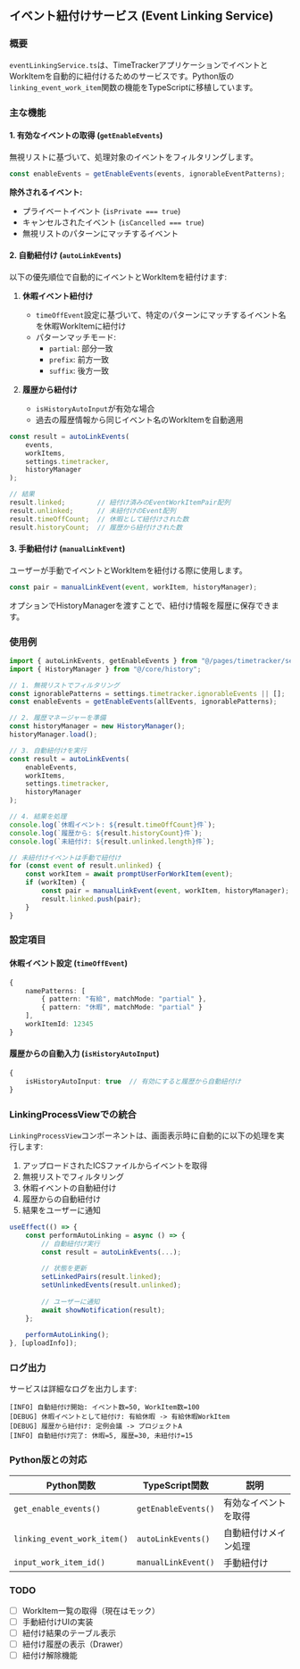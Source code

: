 ## イベント紐付けサービス (Event Linking Service)

### 概要

`eventLinkingService.ts`は、TimeTrackerアプリケーションでイベントとWorkItemを自動的に紐付けるためのサービスです。Python版の`linking_event_work_item`関数の機能をTypeScriptに移植しています。

### 主な機能

#### 1. 有効なイベントの取得 (`getEnableEvents`)

無視リストに基づいて、処理対象のイベントをフィルタリングします。

```typescript
const enableEvents = getEnableEvents(events, ignorableEventPatterns);
```

**除外されるイベント:**
- プライベートイベント (`isPrivate === true`)
- キャンセルされたイベント (`isCancelled === true`)
- 無視リストのパターンにマッチするイベント

#### 2. 自動紐付け (`autoLinkEvents`)

以下の優先順位で自動的にイベントとWorkItemを紐付けます:

1. **休暇イベント紐付け**
   - `timeOffEvent`設定に基づいて、特定のパターンにマッチするイベント名を休暇WorkItemに紐付け
   - パターンマッチモード:
     - `partial`: 部分一致
     - `prefix`: 前方一致
     - `suffix`: 後方一致

2. **履歴から紐付け**
   - `isHistoryAutoInput`が有効な場合
   - 過去の履歴情報から同じイベント名のWorkItemを自動適用

```typescript
const result = autoLinkEvents(
    events,
    workItems,
    settings.timetracker,
    historyManager
);

// 結果
result.linked;        // 紐付け済みのEventWorkItemPair配列
result.unlinked;      // 未紐付けのEvent配列
result.timeOffCount;  // 休暇として紐付けされた数
result.historyCount;  // 履歴から紐付けされた数
```

#### 3. 手動紐付け (`manualLinkEvent`)

ユーザーが手動でイベントとWorkItemを紐付ける際に使用します。

```typescript
const pair = manualLinkEvent(event, workItem, historyManager);
```

オプションでHistoryManagerを渡すことで、紐付け情報を履歴に保存できます。

### 使用例

```typescript
import { autoLinkEvents, getEnableEvents } from "@/pages/timetracker/services";
import { HistoryManager } from "@/core/history";

// 1. 無視リストでフィルタリング
const ignorablePatterns = settings.timetracker.ignorableEvents || [];
const enableEvents = getEnableEvents(allEvents, ignorablePatterns);

// 2. 履歴マネージャーを準備
const historyManager = new HistoryManager();
historyManager.load();

// 3. 自動紐付けを実行
const result = autoLinkEvents(
    enableEvents,
    workItems,
    settings.timetracker,
    historyManager
);

// 4. 結果を処理
console.log(`休暇イベント: ${result.timeOffCount}件`);
console.log(`履歴から: ${result.historyCount}件`);
console.log(`未紐付け: ${result.unlinked.length}件`);

// 未紐付けイベントは手動で紐付け
for (const event of result.unlinked) {
    const workItem = await promptUserForWorkItem(event);
    if (workItem) {
        const pair = manualLinkEvent(event, workItem, historyManager);
        result.linked.push(pair);
    }
}
```

### 設定項目

#### 休暇イベント設定 (`timeOffEvent`)

```typescript
{
    namePatterns: [
        { pattern: "有給", matchMode: "partial" },
        { pattern: "休暇", matchMode: "partial" }
    ],
    workItemId: 12345
}
```

#### 履歴からの自動入力 (`isHistoryAutoInput`)

```typescript
{
    isHistoryAutoInput: true  // 有効にすると履歴から自動紐付け
}
```

### LinkingProcessViewでの統合

`LinkingProcessView`コンポーネントは、画面表示時に自動的に以下の処理を実行します:

1. アップロードされたICSファイルからイベントを取得
2. 無視リストでフィルタリング
3. 休暇イベントの自動紐付け
4. 履歴からの自動紐付け
5. 結果をユーザーに通知

```typescript
useEffect(() => {
    const performAutoLinking = async () => {
        // 自動紐付け実行
        const result = autoLinkEvents(...);
        
        // 状態を更新
        setLinkedPairs(result.linked);
        setUnlinkedEvents(result.unlinked);
        
        // ユーザーに通知
        await showNotification(result);
    };
    
    performAutoLinking();
}, [uploadInfo]);
```

### ログ出力

サービスは詳細なログを出力します:

```
[INFO] 自動紐付け開始: イベント数=50, WorkItem数=100
[DEBUG] 休暇イベントとして紐付け: 有給休暇 -> 有給休暇WorkItem
[DEBUG] 履歴から紐付け: 定例会議 -> プロジェクトA
[INFO] 自動紐付け完了: 休暇=5, 履歴=30, 未紐付け=15
```

### Python版との対応

| Python関数 | TypeScript関数 | 説明 |
|-----------|---------------|------|
| `get_enable_events()` | `getEnableEvents()` | 有効なイベントを取得 |
| `linking_event_work_item()` | `autoLinkEvents()` | 自動紐付けメイン処理 |
| `input_work_item_id()` | `manualLinkEvent()` | 手動紐付け |

### TODO

- [ ] WorkItem一覧の取得（現在はモック）
- [ ] 手動紐付けUIの実装
- [ ] 紐付け結果のテーブル表示
- [ ] 紐付け履歴の表示（Drawer）
- [ ] 紐付け解除機能
